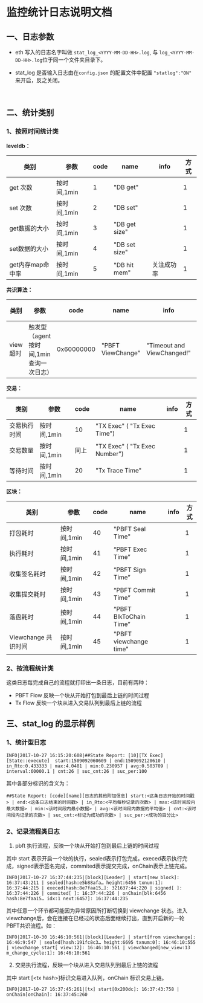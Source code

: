 # 监控统计日志说明文档

## 一、日志参数

* eth 写入的日志名字叫做 `stat_log_<YYYY-MM-DD-HH>.log`, 与 `log_<YYYY-MM-DD-HH>.log`位于同一个文件夹目录下。

* stat_log 是否输入日志由在`config.json` 的配置文件中配置 `"statlog":"ON"` 来开启，反之关闭。

  ​

## 二、统计类别

### 1、按照时间统计类

**leveldb：**

| 类别          | 参数       | code | name          | info  | 方式   |
| ----------- | -------- | ---- | ------------- | ----- | ---- |
| get 次数      | 按时间,1min | 1    | "DB get"      |       | 1    |
| set 次数      | 按时间,1min | 2    | "DB set"      |       | 1    |
| get数据的大小    | 按时间,1min | 3    | "DB get size" |       | 1    |
| set数据的大小    | 按时间,1min | 4    | "DB set size" |       | 1    |
| get内存map命中率 | 按时间,1min | 5    | "DB hit mem"  | 关注成功率 | 1    |

**共识算法：**

| 类别     | 参数                       | code       | name              | info                       | 方式   |
| ------ | ------------------------ | ---------- | ----------------- | -------------------------- | ---- |
| view超时 | 触发型（agent按时间,1min查询一次日志） | 0x60000000 | "PBFT ViewChange" | "Timeout and ViewChanged!" | 3    |

**交易：**

| 类别     | 参数       | code | name                          | info | 方式   |
| ------ | -------- | ---- | ----------------------------- | ---- | ---- |
| 交易执行时间 | 按时间,1min | 10   | "TX Exec" ( "Tx Exec Time")   |      | 1    |
| 交易数量   | 按时间,1min | 同上   | "TX Exec" ( "Tx Exec Number") |      | 1    |
| 等待时间   | 按时间,1min | 20   | "Tx Trace Time"               |      | 1    |

**区块：**

| 类别              | 参数       | code | name                   | info | 方式   |
| --------------- | -------- | ---- | ---------------------- | ---- | ---- |
| 打包耗时            | 按时间,1min | 40   | "PBFT Seal Time"       |      | 1    |
| 执行耗时            | 按时间,1min | 41   | “PBFT Exec Time”       |      | 1    |
| 收集签名耗时          | 按时间,1min | 42   | “PBFT Sign Time”       |      | 1    |
| 收集提交耗时          | 按时间,1min | 43   | “PBFT Commit Time”     |      | 1    |
| 落盘耗时            | 按时间,1min | 44   | “PBFT BlkToChain Time” |      | 1    |
| Viewchange 共识时间 | 按时间,1min | 45   | "PBFT viewchange time" |      | 1    |

### 2、按流程统计类

这类日志每完成自己的流程就打印出一条日志，目前有两种：

* PBFT Flow 反映一个块从开始打包到最后上链的时间过程
* Tx Flow 反映一个块从进入交易队列到最后上链的流程



## 三、stat_log 的显示样例

### 1、统计型日志

```shell
INFO|2017-10-27 16:15:20:608|##State Report: [10][TX Exec][State::execute]  start:1509092060609 | end:1509092120610 | in_Rto:0.433333 | max:4.0481 | min:0.230957 | avg:0.503709 | interval:60000.1 | cnt:26 | suc_cnt:26 | suc_per:100
```

其中各部分标识的含义为：

```shell
##State Report: [code][name][日志的其他附加信息] start:<这条日志开始的时间戳> | end:<这条日志结束的时间戳> | in_Rto:<平均每秒记录的次数> | max:<该时间段内最大数据> | min:<该时间段内最小数据> | avg:<该时间段内数据的平均值> | cnt:<该时间段内记录的次数> | suc_cnt:<标记为成功的次数> | suc_per:<成功的百分比>
```

### 2、记录流程类日志

1. pbft 执行流程，反映一个块从开始打包到最后上链的时间过程

其中 start 表示开启一个块的执行，sealed表示打包完成，execed表示执行完成，signed表示签名完成，commited表示提交完成，onChain表示上链完成。

```shell
INFO|2017-10-27 16:37:44:235|[block][Leader] | start[new block]: 16:37:43:211 | sealed[hash:e5b88afa… height:6456 txnum:1]: 16:37:44:215 | execed[hash:8e7faa15…]: 321637:44:220 | signed[ ]: 16:37:44:226 | commited[ ]: 16:37:44:226 | onChain[blk:6456 hash:8e7faa15… idx:1 next:6457]: 16:37:44:235
```

其中任意一个环节都可能因为异常原因所打断切换到 viewchange 状态。进入viewchange后，会在连接在已经过的状态后面继续打出，直到开启新的一轮PBFT共识流程。如：

```
INFO|2017-10-30 16:46:10:561|[block][Leader] | start[from viewchange]: 16:46:9:547 | sealed[hash:191fc8c3… height:6695 txnum:0]: 16:46:10:555 | viewchange start[ view:12]: 16:46:10:561 | viewchanged[new_view:13 m_change_cycle:1]: 16:46:10:561
```

2. 交易执行流程，反映一个块从进入交易队列到最后上链的流程

其中 start [\<tx hash\>]标识交易进入队列，onChain 标识交易上链。

```shell
INFO|2017-10-27 16:37:45:261|[tx] start[0x200dc]: 16:37:43:758 | onChain[onChain]: 16:37:45:260
```

